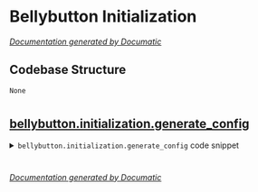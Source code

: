 # Bellybutton Initialization

[_Documentation generated by Documatic_](https://www.documatic.com)

<!---Documatic-section-Codebase Structure-start--->
## Codebase Structure

<!---Documatic-block-system_architecture-start--->
```mermaid
None
```
<!---Documatic-block-system_architecture-end--->

# #
<!---Documatic-section-Codebase Structure-end--->

<!---Documatic-section-bellybutton.initialization.generate_config-start--->
## [bellybutton.initialization.generate_config](5-bellybutton_initialization.md#bellybutton.initialization.generate_config)

<!---Documatic-section-generate_config-start--->
<!---Documatic-block-bellybutton.initialization.generate_config-start--->
<details>
	<summary><code>bellybutton.initialization.generate_config</code> code snippet</summary>

```python
def generate_config(test_directories):
    test_dirs_block = '\n      '.join(('- ~+/{}'.format(os.path.join(test_dir, '*')) for test_dir in test_directories))
    if test_dirs_block:
        test_settings = TESTS_SETTINGS_TEMPLATE.format(test_dirs=test_dirs_block)
    else:
        test_settings = ''
    config = INIT_TEMPLATE.format(test_block=test_settings, default_settings='excluding_tests' if test_settings else 'all_files')
    return config
```
</details>
<!---Documatic-block-bellybutton.initialization.generate_config-end--->
<!---Documatic-section-generate_config-end--->

# #
<!---Documatic-section-bellybutton.initialization.generate_config-end--->

[_Documentation generated by Documatic_](https://www.documatic.com)